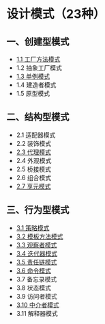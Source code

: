 # 设计模式（23种）

## 一、创建型模式
- [1.1 工厂方法模式](./1.1.factory.js)
- 1.2 抽象工厂模式
- [1.3 单例模式](./1.3.single.js)
- 1.4 建造者模式
- 1.5 原型模式
## 二、结构型模式
- 2.1 适配器模式
- 2.2 装饰模式
- [2.3 代理模式](./2.3.proxy.js)
- 2.4 外观模式
- 2.5 桥接模式
- 2.6 组合模式
- [2.7 享元模式](./2.7.fly-weight.js)
## 三、行为型模式
- [3.1 策略模式](./3.1.strategy.js)
- [3.2 模板方法模式](./3.2.template.js)
- [3.3 观察者模式](./3.3.observer.js)
- [3.4 迭代器模式](./3.4.iterator.js)
- [3.5 责任链模式](./3.5.chain.js)
- [3.6 命令模式](./3.6.command.js)
- 3.7 备忘录模式
- 3.8 状态模式
- 3.9 访问者模式
- [3.10 中介者模式](./3.10.middle.js)
- 3.11 解释器模式